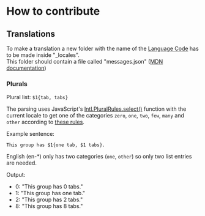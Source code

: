 # How to contribute

## Translations
To make a translation a new folder with the name of the [Language Code](https://developer.mozilla.org/en-US/docs/Mozilla/Add-ons/WebExtensions/API/i18n/LanguageCode) has to be made inside "_locales".  
This folder should contain a file called "messages.json" ([MDN documentation](https://developer.mozilla.org/en-US/docs/Mozilla/Add-ons/WebExtensions/API/i18n/Locale-Specific_Message_reference))  


### Plurals
Plural list: `$1{tab, tabs}`

The parsing uses JavaScript's [Intl.PluralRules.select()](https://developer.mozilla.org/en-US/docs/Web/JavaScript/Reference/Global_Objects/Intl/PluralRules/select) function with the current locale to get one of the categories `zero`, `one`, `two`, `few`, `many` and `other` according to [these rules](https://developer.mozilla.org.cach3.com/en/Localization_and_Plurals).

Example sentence:

`This group has $1{one tab, $1 tabs}.`

English (en-*) only has two categories (`one`, `other`) so only two list entries are needed.

Output:

- 0: "This group has 0 tabs."
- 1: "This group has one tab."
- 2: "This group has 2 tabs."
- 8: "This group has 8 tabs."

